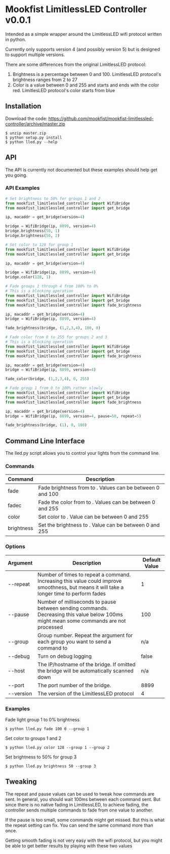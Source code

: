 # Mookfist LimitlessLED Controller v0.0.1

Intended as a simple wrapper around the LimitlessLED wifi protocol written in python.

Currently only supports version 4 (and possibly version 5) but is designed to support multiple versions.

There are some differences from the original LimitlessLED protocol:

1. Brightness is a percentage between 0 and 100. LimitlessLED protocol's brightness ranges from 2 to 27
2. Color is a value between 0 and 255 and starts and ends with the color red. LimitlesLED protocol's color starts from blue

## Installation

Download the code: https://github.com/mookfist/mookfist-limitlessled-controller/archive/master.zip

```
$ unzip master.zip
$ python setup.py install
$ python lled.py --help
```

## API

The API is currently not documented but these examples should help get you going.

### API Examples
```python
# Set brightness to 50% for groups 1 and 2
from mookfist_limitlessled_controller import WifiBridge
from mookfist_limitlessled_controller import get_bridge

ip, macaddr = get_bridge(version=4)

bridge = WifiBridge(ip, 8899, version=4)
bridge.brightness(50, 1)
bridge.brightness(50, 2)
```

```python
# Set color to 128 for group 1
from mookfist_limitlessled_controller import WifiBridge
from mookfist_limitlessled_controller import get_bridge

ip, macaddr = get_bridge(version=4)

bridge = WifiBridge(ip, 8899, version=4)
bridge.color(128, 1)
```

```python
# Fade groups 1 through 4 from 100% to 0%
# This is a blocking operation
from mookfist_limitlessled_controller import WifiBridge
from mookfist_limitlessled_controller import get_bridge
from mookfist_limitlessled_controller import fade_brightness

ip, macaddr = get_bridge(version=4)
bridge = WifiBridge(ip, 8899, version=4)

fade_brightness(bridge, (1,2,3,4), 100, 0)
```

```python
# Fade color from 0 to 255 for groups 2 and 3
# This is a blocking operation
from mookfist_limitlessled_controller import WifiBridge
from mookfist_limitlessled_controller import get_bridge
from mookfist_limitlessled_controller import fade_brightness

ip, macaddr = get_bridge(version=4)
bridge = WifiBridge(ip, 8899, version=4)

fade_color(bridge, (1,2,3,4), 0, 255)
```

```python
# Fade group 1 from 0 to 100% rather slowly
from mookfist_limitlessled_controller import WifiBridge
from mookfist_limitlessled_controller import get_bridge
from mookfist_limitlessled_controller import fade_brightness

ip, macaddr = get_bridge(version=4)
bridge = WifiBridge(ip, 8899, version=4, pause=50, repeat=5)

fade_brightness(bridge, (1), 0, 100)
```


## Command Line Interface

The lled.py script allows you to control your lights from the command line.

### Commands

| Command | Description |
| ------- | ----------- |
| fade <start> <end>   | Fade brightness from <start> to <end>. Values can be between 0 and 100 |
| fadec <start> <end> | Fade the color from <start> to <end>. Values can be between 0 and 255 |
| color <color> | Set color to <color>. Value can be between 0 and 255 |
| brightness <brightness> | Set the brightness to <brightness>. Value can be between 0 and 255 |


### Options
| Argument | Description | Default Value |
| -------- | ----------- | ------------- |
| --repeat | Number of times to repeat a command. Increasing this value could improve smoothness, but means it will take a longer time to perform fades | 1 |
| --pause  | Number of milliseconds to pause between sending commands. Decreasing this value below 100ms might mean some commands are not processed | 100 |
| --group  | Group number. Repeat the argument for each group you want to send a command to | n/a |
| --debug  | Turn on debug logging | false |
| --host   | The IP/hostname of the bridge. If omitted the bridge will be automatically scanned down | n/a |
| --port   | The port number of the bridge. | 8899 |
| --version | The version of the LimitlessLED protocol | 4 |


### Examples


Fade light group 1 to 0% brightness

```
$ python lled.py fade 100 0 --group 1
```

Set color to groups 1 and 2
```
$ python lled.py color 128 --group 1 --group 2
```

Set brightness to 50% for group 3
```
$ python lled.py brightness 50 --group 3
```

## Tweaking

The repeat and pause values can be used to tweak how commands are sent. In general, you should wait 100ms between each command sent. But since there is no native fading in LimitlessLED, to achieve fading, the controller sends multiple commands to fade from one value to another.

If the pause is too small, some commands might get missed. But this is what the repeat setting can fix. You can send the same command more than once.

Getting smooth fading is not very easy with the wifi protocol, but you might be able to get better results by playing with these two values
